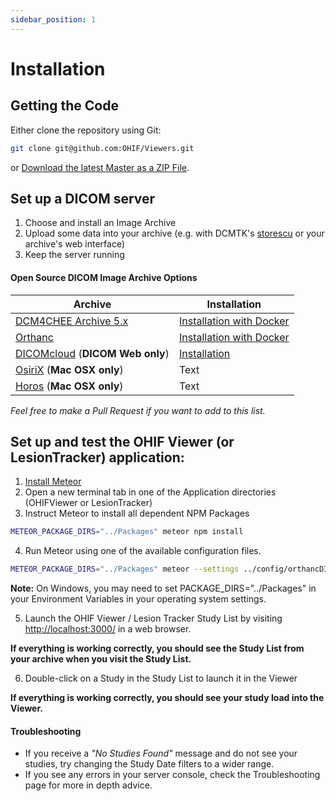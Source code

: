 ```yaml
---
sidebar_position: 1
---
```

# Installation

## Getting the Code

Either clone the repository using Git:

````bash
git clone git@github.com:OHIF/Viewers.git
````

or [Download the latest Master as a ZIP File](https://github.com/OHIF/Viewers/archive/master.zip).

## Set up a DICOM server

1. Choose and install an Image Archive
2. Upload some data into your archive (e.g. with DCMTK's [storescu](http://support.dcmtk.org/docs/storescu.html) or your archive's web interface)
3. Keep the server running

#### Open Source DICOM Image Archive Options



| Archive      | Installation |
| ----------- | ----------- |
| [DCM4CHEE Archive 5.x](https://github.com/dcm4che/dcm4chee-arc-light)         | [Installation with Docker](https://github.com/dcm4che/dcm4chee-arc-light/wiki/Running-on-Docker)       |
| [Orthanc](https://www.orthanc-server.com/)      | [Installation with Docker](http://book.orthanc-server.com/users/docker.html)         |
| [DICOMcloud](https://github.com/DICOMcloud/DICOMcloud) (**DICOM Web only**)   | [Installation](https://github.com/DICOMcloud/DICOMcloud#running-the-code)        |
| [OsiriX](http://www.osirix-viewer.com/) (**Mac OSX only**)       | Text        |
| [Horos](https://www.horosproject.org/)  (**Mac OSX only**)    | Text        |





*Feel free to make a Pull Request if you want to add to this list.*

## Set up and test the OHIF Viewer (or LesionTracker) application:
1. [Install Meteor](https://www.meteor.com/install)
2. Open a new terminal tab in one of the Application directories (OHIFViewer or LesionTracker)
3. Instruct Meteor to install all dependent NPM Packages

  ````bash
  METEOR_PACKAGE_DIRS="../Packages" meteor npm install
  ````

4. Run Meteor using one of the available configuration files.

  ````bash
  METEOR_PACKAGE_DIRS="../Packages" meteor --settings ../config/orthancDICOMWeb.json
  ````

  **Note:** On Windows, you may need to set PACKAGE_DIRS="../Packages" in your Environment Variables in your operating system settings.

5. Launch the OHIF Viewer / Lesion Tracker Study List by visiting [http://localhost:3000/](http://localhost:3000/) in a web browser.

  **If everything is working correctly, you should see the Study List from your archive when you visit the Study List.**

6. Double-click on a Study in the Study List to launch it in the Viewer

  **If everything is working correctly, you should see your study load into the Viewer.**

#### Troubleshooting
* If you receive a *"No Studies Found"* message and do not see your studies, try changing the Study Date filters to a wider range.
* If you see any errors in your server console, check the Troubleshooting page for more in depth advice.
